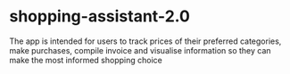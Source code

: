 # shopping-assistant-2.0
The app is intended for users to track prices of their preferred categories, make purchases, compile invoice and visualise information so they can make the most informed shopping choice
